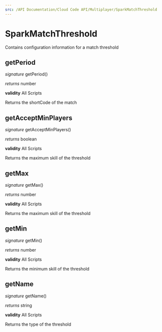 ```yaml
---
src: /API Documentation/Cloud Code API/Multiplayer/SparkMatchThreshold.md
---
```


# SparkMatchThreshold

Contains configuration information for a match threshold



## getPeriod

_signature_ getPeriod()</p>

_returns_ number</p>

<b>validity</b> All Scripts

Returns the shortCode of the match


## getAcceptMinPlayers

_signature_ getAcceptMinPlayers()</p>

_returns_ boolean</p>

<b>validity</b> All Scripts

Returns the maximum skill of the threshold


## getMax

_signature_ getMax()</p>

_returns_ number</p>

<b>validity</b> All Scripts

Returns the maximum skill of the threshold


## getMin

_signature_ getMin()</p>

_returns_ number</p>

<b>validity</b> All Scripts

Returns the minimum skill of the threshold


## getName

_signature_ getName()</p>

_returns_ string</p>

<b>validity</b> All Scripts

Returns the type of the threshold


